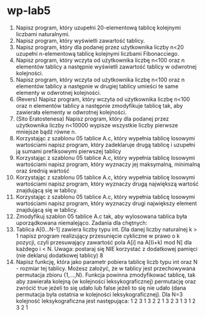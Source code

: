 # wp-lab5

1. Napisz program, który uzupełni 20-elementową tablicę kolejnymi liczbami naturalnymi.
2. Napisz program, który wyświetli zawartość tablicy.
3. Napisz program, który dla podanej przez użytkownika liczby n<20 uzupełni n-elementową
tablicę kolejnymi liczbami Fibonacciego.
4. Napisz program, który wczyta od użytkownika liczbę n<100 oraz n elementów tablicy a
następnie wyświetli zawartość tablicy w odwrotnej kolejności.
5. Napisz program, który wczyta od użytkownika liczbę n<100 oraz n elementów tablicy a
następnie w drugiej tablicy umieści te same elementy w odwrotnej kolejności.
6. (Revers) Napisz program, który wczyta od użytkownika liczbę n<100 oraz n elementów tablicy a następnie zmodyfikuje tablicę tak, aby zawierała elementy w odwrotnej
kolejności.
7. (Sito Eratostenesa) Napisz program, który dla podanej przez użytkownika liczby n<10000
wypisze wszystkie liczby pierwsze mniejsze bądź równe n.
8. Korzystając z szablonu 05 tablice A.c, który wypełnia tablicę losowymi wartościami
napisz program, który zadeklaruje drugą tablicę i uzupełni ją sumami prefiksowymi
pierwszej tablicy
9. Korzystając z szablonu 05 tablice A.c, który wypełnia tablicę losowymi wartościami
napisz program, który wyznaczy jej maksymalną, minimalną oraz średnią wartość
10. Korzystając z szablonu 05 tablice A.c, który wypełnia tablicę losowymi wartościami
napisz program, który wyznaczy drugą największą wartość znajdującą się w tablicy.
11. Korzystając z szablonu 05 tablice A.c, który wypełnia tablicę losowymi wartościami
napisz program, który wyznaczy drugi największy element znajdującą się w tablicy.
12. Zmodyfikuj szablon 05 tablice A.c tak, aby wylosowana tablica była uporządkowana
niemalejąco.
Zadania dla chętnych:
1. Tablica A[0...N-1] zawiera liczby typu int. Dla danej liczby naturalnej k > 1 napisz
program realizujący przesunięcie cykliczne w prawo o k pozycji, czyli przesuwający zawartość pola A[i] na A[(i+k) mod N] dla każdego i < N.
Uwaga: postaraj się NIE korzystać z dodatkowej pamięci (nie deklaruj dodatkowej
tablicy)
8
2. Napisz funkcję, która jako parametr pobiera tablicę liczb typu int oraz N - rozmiar tej
tablicy. Możesz założyć, że w tablicy jest przechowywana permutacja zbioru {1,...,N}.
Funkcja powinna zmodyfikować tablicę, tak aby zawierała kolejną (w kolejności leksykograficznej) permutację oraz zwrócić true jeżeli to się udało lub false jeżeli to się nie
udało (dana permutacja była ostatnia w kolejności leksykograficznej).
Dla N=3 kolejność leksykograficzna jest następująca:
1 2 3
1 3 2
2 1 3
2 3 1
3 1 2
3 2 1
